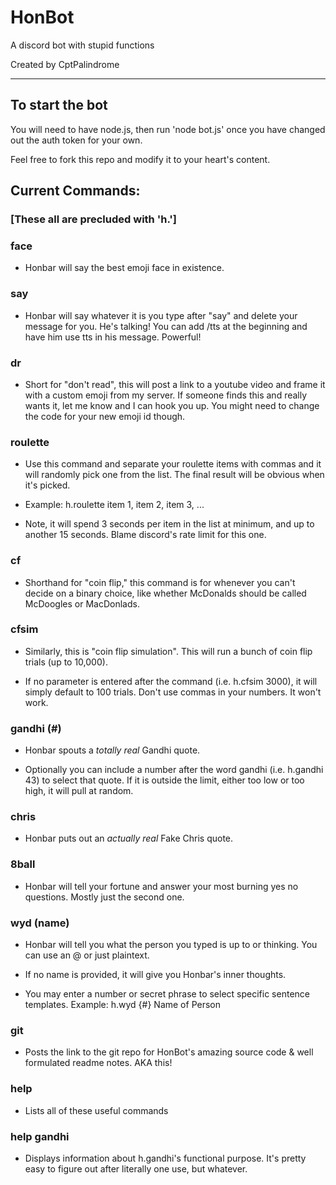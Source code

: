 # HonBot

A discord bot with stupid functions

Created by CptPalindrome

---

## To start the bot

You will need to have node.js, then run 'node bot.js' once you have changed out the auth token for your own.

Feel free to fork this repo and modify it to your heart's content.

## Current Commands:

### [These all are precluded with 'h.']

### face

- Honbar will say the best emoji face in existence.

### say

- Honbar will say whatever it is you type after "say" and delete your message for you. He's talking! You can add /tts at the beginning and have him use tts in his message. Powerful!

### dr

- Short for "don't read", this will post a link to a youtube video and frame it with a custom emoji from my server. If someone finds this and really wants it, let me know and I can hook you up. You might need to change the code for your new emoji id though.

### roulette

- Use this command and separate your roulette items with commas and it will randomly pick one from the list. The final result will be obvious when it's picked.

- Example: h.roulette item 1, item 2, item 3, ...

- Note, it will spend 3 seconds per item in the list at minimum, and up to another 15 seconds. Blame discord's rate limit for this one.

### cf

- Shorthand for "coin flip," this command is for whenever you can't decide on a binary choice, like whether McDonalds should be called McDoogles or MacDonlads.

### cfsim

- Similarly, this is "coin flip simulation". This will run a bunch of coin flip trials (up to 10,000).

- If no parameter is entered after the command (i.e. h.cfsim 3000), it will simply default to 100 trials. Don't use commas in your numbers. It won't work.

### gandhi (#)

- Honbar spouts a *totally real* Gandhi quote.

- Optionally you can include a number after the word gandhi (i.e. h.gandhi 43) to select that quote. If it is outside the limit, either too low or too high, it will pull at random.

### chris

- Honbar puts out an *actually real* Fake Chris quote.

### 8ball

- Honbar will tell your fortune and answer your most burning yes no questions. Mostly just the second one.

### wyd (name)

- Honbar will tell you what the person you typed is up to or thinking. You can use an @ or just plaintext.

- If no name is provided, it will give you Honbar's inner thoughts.

- You may enter a number or secret phrase to select specific sentence templates. Example: h.wyd {#} Name of Person

### git

- Posts the link to the git repo for HonBot's amazing source code & well formulated readme notes. AKA this!

### help

- Lists all of these useful commands

### help gandhi

- Displays information about h.gandhi's functional purpose. It's pretty easy to figure out after literally one use, but whatever.